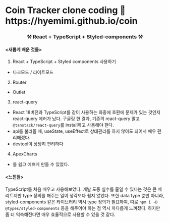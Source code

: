 <h1>Coin Tracker clone coding 💙 https://hyemimi.github.io/coin</h1>


<h3 align=center>⚒️ React + TypeScript + Styled-components ⚒️</h2>

<p>
<h4><새롭게 배운 것들></h4>

1. React + TypeScript + Styled components 사용하기
  - 다크모드 / 라이트모드
2. Router 
  - Outlet
3. react-query
  - React 18버전과 TypeScript를 같이 사용하는 와중에 호환에 문제가 있는 것인지 react-query 에러가 났다. 
    구글링 한 결과, 기존의 react-query 말고 `@tanstack/react-query`를 install하고 사용해야 한다.
  - api를 불러올 때, useState, useEffect로 상태관리를 하지 않아도 되어서 매우 편리해졌다.
  - devtool이 상당히 편리하다
4. ApexCharts
  - 를 쉽고 예쁘게 만들 수 있었다.
<h4><느낀점></h4>

TypeScript를 처음 배우고 사용해보았다. 개발 도중 실수를 줄일 수 있다는 것은 큰 메리트지만 type 정의를 해주는 일이 생각보다 쉽지 않았다.
또한 data type 뿐만 아니라, styled-components 같은 라이브러리 역시 type 정의가 필요하여, 따로 `npm i -D @types/styled-components` 등을 해주어야 하는 점 역시 까다롭게 느껴졌다.
하지만 좀 더 익숙해진다면 매우 효율적으로 사용할 수 있을 것 같다.
</p>
